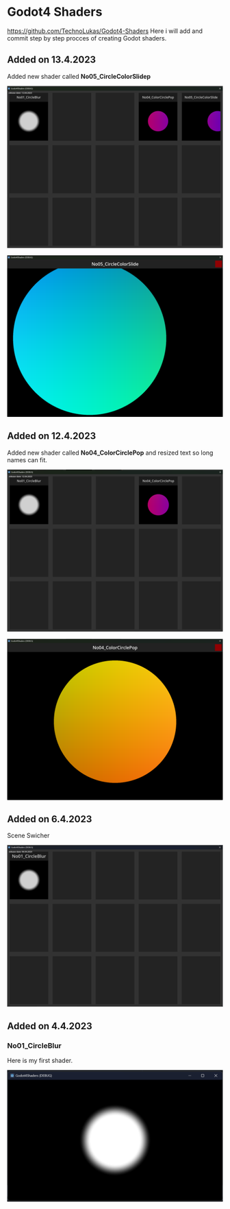 # Godot4 Shaders

 https://github.com/TechnoLukas/Godot4-Shaders
 Here i will add and commit step by step procces of creating Godot shaders.

## Added on 13.4.2023

Added new shader called **No05_CircleColorSlidep**

![](images/SceneSwitcher3.png)

![](images/No05_CircleColorSlide.png)

## Added on 12.4.2023

Added new shader called **No04_ColorCirclePop** and resized text so long names can fit.

![](images/SceneSwitcher2.png)

![](images/No04_ColorCirclePop.png)

## Added on 6.4.2023

Scene Swicher

![](images/SceneSwitcher.png)

## Added on 4.4.2023

### No01_CircleBlur

Here is my first shader. 

![](images/No01_CircleBlur.png)
